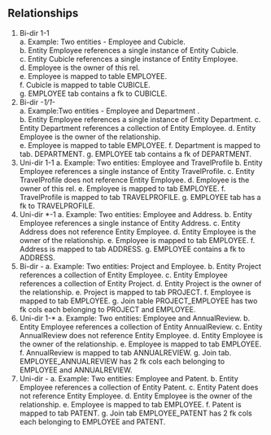 
## Relationships
1. Bi-dir 1-1<br/>
   a. Example: Two entities - Employee and Cubicle.<br/>
   b. Entity Employee references a single instance of Entity Cubicle.<br/>
   c. Entity Cubicle references a single instance of Entity Employee.<br/>
   d. Employee is the owner of this rel.<br/>
   e. Employee is mapped to table EMPLOYEE.<br/>
   f. Cubicle is mapped to table CUBICLE.<br/>
   g. EMPLOYEE tab contains a fk to CUBICLE.<br/>
2. Bi-dir *-1/1-*<br/>
   a. Example:Two entities - Employee and Department .<br/>
   b. Entity Employee references a single instance of Entity Department.
   c. Entity Department references a collection of Entity Employee.
   d. Entity Employee is the owner of the relationship.   
   e. Employee is mapped to table EMPLOYEE.
   f. Department is mapped to tab. DEPARTMENT.
   g. EMPLOYEE tab contains a fk of DEPARTMENT.
3. Uni-dir 1-1
   a. Example: Two entities: Employee and TravelProfile
   b. Entity Employee references a single instance of Entity TravelProfile.
   c. Entity TravelProfile does not reference Entity Employee.
   d. Employee is the owner of this rel.
   e. Employee is mapped to tab EMPLOYEE.
   f. TravelProfile is mapped to tab TRAVELPROFILE.
   g. EMPLOYEE tab has a fk to TRAVELPROFILE.
4. Uni-dir *-1
   a. Example: Two entities: Employee and Address.
   b. Entity Employee references a single instance of Entity Address.
   c. Entity Address does not reference Entity Employee.
   d. Entity Employee is the owner of the relationship.
   e. Employee is mapped to tab EMPLOYEE.
   f. Address is mapped to tab ADDRESS.
   g. EMPLOYEE contains a fk to ADDRESS.
5. Bi-dir *-*
   a. Example: Two entities: Project and Employee.
   b. Entity Project references a collection of Entity Employee.
   c. Entity Employee references a collection of Entity Project.
   d. Entity Project is the owner of the relationship.
   e. Project is mapped to tab PROJECT.
   f. Employee is mapped to tab EMPLOYEE.
   g. Join table PROJECT_EMPLOYEE has two fk cols each belonging to PROJECT and EMPLOYEE.
6. Uni-dir 1-*
   a. Example: Two entities: Employee and AnnualReview.
   b. Entity Employee references a collection of Entity AnnualReview.
   c. Entity AnnualReview does not reference Entity Employee.
   d. Entity Employee is the owner of the relationship.
   e. Employee is mapped to tab EMPLOYEE.
   f. AnnualReview is mapped to tab ANNUALREVIEW.
   g. Join tab. EMPLOYEE_ANNUALREVIEW has 2 fk cols each belonging to EMPLOYEE and ANNUALREVIEW.
7. Uni-dir *-*
   a. Example: Two entities: Employee and Patent.
   b. Entity Employee references a collection of Entity Patent.
   c. Entity Patent does not reference Entity Employee.
   d. Entity Employee is the owner of the relationship.
   e. Employee is mapped to tab EMPLOYEE.
   f. Patent is mapped to tab PATENT.
   g. Join tab EMPLOYEE_PATENT has 2 fk cols each belonging to EMPLOYEE and PATENT.
